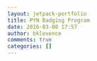 ```yaml
---
layout: jetpack-portfolio
title: PYN Badging Program
date: 2016-03-08 17:57
author: bklevence
comments: true
categories: []
---
```


